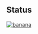 ## Status

[![banana](https://catalog.flipperzero.one/application/banana/widget)](https://catalog.flipperzero.one/application/banana/page)